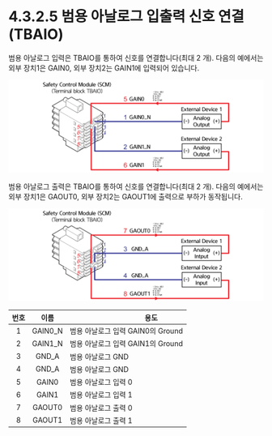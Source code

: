 # 4.3.2.5 범용 아날로그 입출력 신호 연결(TBAIO)

범용 아날로그 입력은 TBAIO를 통하여 신호를 연결합니다(최대 2 개). 다음의 예에서는 외부 장치1은 GAIN0, 외부 장치2는 GAIN1에 입력되어 있습니다.

![그림 34 범용 아날로그 입력 신호 연결(TBAIO)](../../../_assets/image115.png)

범용 아날로그 출력은 TBAIO를 통하여 신호를 연결합니다(최대 2 개). 다음의 예에서는 외부 장치1은 GAOUT0, 외부 장치2는 GAOUT1에 출력으로 부하가 동작됩니다.

![그림 35 범용 아날로그 출력 신호 연결(TBAIO)](../../../_assets/image116.png)

| **번호** |  **이름**  | 　　　　　　　**용도**            |
| :----: | :------: | ------------------------ |
|    1   | GAIN0\_N | 범용 아날로그 입력 GAIN0의 Ground |
|    2   | GAIN1\_N | 범용 아날로그 입력 GAIN1의 Ground |
|    3   |  GND\_A  | 범용 아날로그 GND              |
|    4   |  GND\_A  | 범용 아날로그 GND              |
|    5   |   GAIN0  | 범용 아날로그 입력 0             |
|    6   |   GAIN1  | 범용 아날로그 입력 1             |
|    7   |  GAOUT0  | 범용 아날로그 출력 0             |
|    8   |  GAOUT1  | 범용 아날로그 출력 1             |
